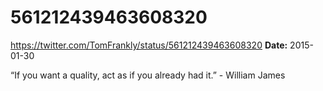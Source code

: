 # 561212439463608320
https://twitter.com/TomFrankly/status/561212439463608320
**Date:** 2015-01-30

“If you want a quality, act as if you already had it.” - William James
